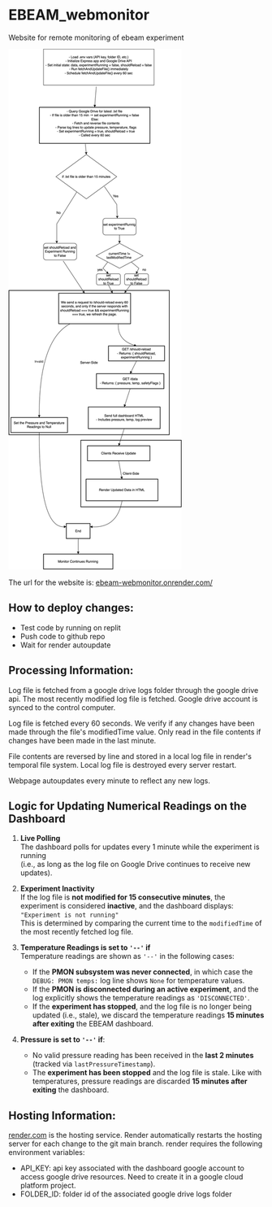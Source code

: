 # EBEAM_webmonitor
Website for remote monitoring of ebeam experiment

![E-beam Monitor Flowchart](webmonitorFlowchart.drawio.svg)

The url for the website is: [ebeam-webmonitor.onrender.com/](https://ebeam-webmonitor.onrender.com/)

## How to deploy changes:
- Test code by running on replit
- Push code to github repo
- Wait for render autoupdate


## Processing Information:
Log file is fetched from a google drive logs folder through the google drive api. The most recently modified log file is fetched. Google drive account is synced to the control computer.

Log file is fetched every 60 seconds. We verify if any changes have been made through the file's modifiedTime value. Only read in the file contents if changes have been made in the last minute.

File contents are reversed by line and stored in a local log file in render's temporal file system. Local log file is destroyed every server restart.

Webpage autoupdates every minute to reflect any new logs.



## Logic for Updating Numerical Readings on the Dashboard

1. **Live Polling**  
   The dashboard polls for updates every 1 minute while the experiment is running  
   (i.e., as long as the log file on Google Drive continues to receive new updates).

2. **Experiment Inactivity**  
   If the log file is **not modified for 15 consecutive minutes**, the experiment is considered **inactive**, and the dashboard displays:  
   `"Experiment is not running"`  
   This is determined by comparing the current time to the `modifiedTime` of the most recently fetched log file.

3. **Temperature Readings is set to `'--'` if**  
   Temperature readings are shown as `'--'` in the following cases:
   - If the **PMON subsystem was never connected**, in which case the `DEBUG: PMON temps:` log line shows `None` for temperature values.
   - If the **PMON is disconnected during an active experiment**, and the log explicitly shows the temperature readings as `'DISCONNECTED'`.
   - If the **experiment has stopped**, and the log file is no longer being updated (i.e., stale), we discard the temperature readings **15 minutes after exiting** the EBEAM dashboard.

4. **Pressure is set to `'--'` if**:
   - No valid pressure reading has been received in the **last 2 minutes** (tracked via `lastPressureTimestamp`).
   - The **experiment has been stopped** and the log file is stale. Like with temperatures, pressure readings are discarded **15 minutes after exiting** the dashboard.


## Hosting Information:
[render.com](https://render.com/) is the hosting service. Render automatically restarts the hosting server for each change to the git main branch.
render requires the following environment variables:
 - API_KEY: api key associated with the dashboard google account to access google drive resources.
            Need to create it in a google cloud platform project.
 - FOLDER_ID: folder id of the associated google drive logs folder

